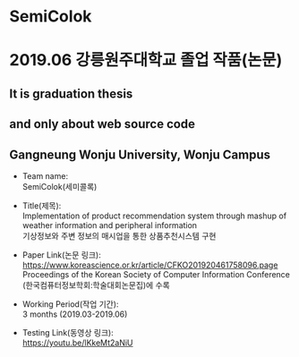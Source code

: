 # SemiColok    

# 2019.06 강릉원주대학교 졸업 작품(논문)  
## **It is graduation thesis**
## and only about web source code
## Gangneung Wonju University, Wonju Campus  



- Team name:  
SemiColok(세미콜록)    

- Title(제목):  
Implementation of product recommendation system through mashup of weather information and peripheral information  
기상정보와 주변 정보의 매시업을 통한 상품추천시스템 구현    

- Paper Link(논문 링크):  
https://www.koreascience.or.kr/article/CFKO201920461758096.page  
Proceedings of the Korean Society of Computer Information Conference (한국컴퓨터정보학회:학술대회논문집)에 수록  

- Working Period(작업 기간):  
3 months (2019.03-2019.06)


- Testing Link(동영상 링크):  
https://youtu.be/lKkeMt2aNiU


